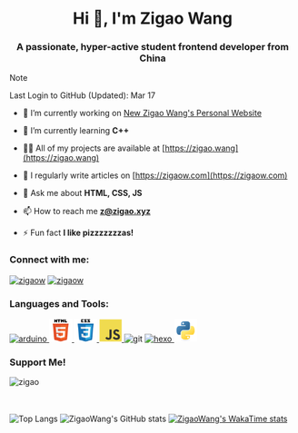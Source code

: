 <h1 align="center">Hi 👋, I'm Zigao Wang</h1>
<h3 align="center">A passionate, hyper-active student frontend developer from China</h3>

> [!NOTE]
> Last Login to GitHub (Updated): <!--dateStart-->Mar 17<!--dateEnd-->
- 🔭 I’m currently working on [New Zigao Wang's Personal Website](https://zigaow.com)

- 🌱 I’m currently learning **C++**

- 👨‍💻 All of my projects are available at [https://zigao.wang](https://zigao.wang)

- 📝 I regularly write articles on [https://zigaow.com](https://zigaow.com)

- 💬 Ask me about **HTML, CSS, JS**

- 📫 How to reach me **z@zigao.xyz**

- ⚡ Fun fact **I like pizzzzzzzas!**

<h3 align="left">Connect with me:</h3>
<p align="left">
<a href="https://twitter.com/zigaow" target="blank"><img align="center" src="https://raw.githubusercontent.com/rahuldkjain/github-profile-readme-generator/master/src/images/icons/Social/twitter.svg" alt="zigaow" height="30" width="40" /></a>
<a href="https://www.youtube.com/c/zigaow" target="blank"><img align="center" src="https://raw.githubusercontent.com/rahuldkjain/github-profile-readme-generator/master/src/images/icons/Social/youtube.svg" alt="zigaow" height="30" width="40" /></a>
</p>

<h3 align="left">Languages and Tools:</h3>
<p align="left"> <a href="https://www.arduino.cc/" target="_blank" rel="noreferrer"> <img src="https://cdn.worldvectorlogo.com/logos/arduino-1.svg" alt="arduino" width="40" height="40"/> </a> <a href="https://www.w3schools.com/css/" target="_blank" rel="noreferrer">  <img src="https://raw.githubusercontent.com/devicons/devicon/master/icons/html5/html5-original-wordmark.svg" alt="html5" width="40" height="40"/> </a> <a href="https://developer.mozilla.org/en-US/docs/Web/JavaScript" target="_blank" rel="noreferrer"><img src="https://raw.githubusercontent.com/devicons/devicon/master/icons/css3/css3-original-wordmark.svg" alt="css3" width="40" height="40"/> </a> <a href="https://git-scm.com/" target="_blank" rel="noreferrer"> <img src="https://raw.githubusercontent.com/devicons/devicon/master/icons/javascript/javascript-original.svg" alt="javascript" width="40" height="40"/> </a> <img src="https://www.vectorlogo.zone/logos/git-scm/git-scm-icon.svg" alt="git" width="40" height="40"/> </a>  <a href="hexo.io/" target="_blank" rel="noreferrer"> <img src="https://www.vectorlogo.zone/logos/hexoio/hexoio-icon.svg" alt="hexo" width="40" height="40"/> </a> <a href="https://www.w3.org/html/" target="_blank" rel="noreferrer"> <a href="https://www.python.org" target="_blank" rel="noreferrer"> <img src="https://raw.githubusercontent.com/devicons/devicon/master/icons/python/python-original.svg" alt="python" width="40" height="40"/> </a> </p>

<h3 align="left">Support Me!</h3>
<p><a href="https://www.buymeacoffee.com/zigao"> <img align="left" src="https://cdn.buymeacoffee.com/buttons/v2/default-yellow.png" height="50" width="210" alt="zigao" /></a></p><br><br>

<br>![Top Langs](https://github-readme-stats.vercel.app/api/top-langs/?username=ZigaoWang&layout=donut)
![ZigaoWang's GitHub stats](https://github-readme-stats.vercel.app/api?username=ZigaoWang&show_icons=true&theme=tokyonight)
[![ZigaoWang's WakaTime stats](https://github-readme-stats.vercel.app/api/wakatime?username=ZigaoWang)](https://github.com/anuraghazra/github-readme-stats)

